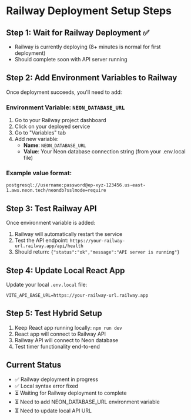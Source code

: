 # Railway Deployment Setup Steps

## Step 1: Wait for Railway Deployment ✅
- Railway is currently deploying (8+ minutes is normal for first deployment)
- Should complete soon with API server running

## Step 2: Add Environment Variables to Railway
Once deployment succeeds, you'll need to add:

### Environment Variable: `NEON_DATABASE_URL`
1. Go to your Railway project dashboard
2. Click on your deployed service
3. Go to "Variables" tab
4. Add new variable:
   - **Name**: `NEON_DATABASE_URL`
   - **Value**: Your Neon database connection string (from your .env.local file)

### Example value format:
```
postgresql://username:password@ep-xyz-123456.us-east-1.aws.neon.tech/neondb?sslmode=require
```

## Step 3: Test Railway API
Once environment variable is added:
1. Railway will automatically restart the service
2. Test the API endpoint: `https://your-railway-url.railway.app/api/health`
3. Should return: `{"status":"ok","message":"API server is running"}`

## Step 4: Update Local React App
Update your local `.env.local` file:
```
VITE_API_BASE_URL=https://your-railway-url.railway.app
```

## Step 5: Test Hybrid Setup
1. Keep React app running locally: `npm run dev`
2. React app will connect to Railway API
3. Railway API will connect to Neon database
4. Test timer functionality end-to-end

## Current Status
- ✅ Railway deployment in progress
- ✅ Local syntax error fixed
- ⏳ Waiting for Railway deployment to complete
- ⏳ Need to add NEON_DATABASE_URL environment variable
- ⏳ Need to update local API URL





